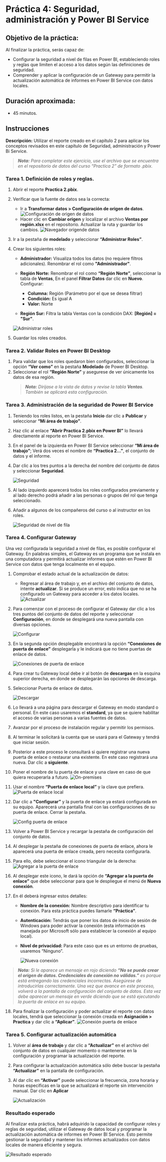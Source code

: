 # Práctica 4: Seguridad, administración y Power BI Service

## Objetivo de la práctica:
Al finalizar la práctica, serás capaz de:
- Configurar la seguridad a nivel de filas en Power BI, estableciendo roles y reglas que limiten el acceso a los datos según las definiciones de seguridad.
- Comprender y aplicar la configuración de un Gateway para permitir la actualización automática de informes en Power BI Service con datos locales.

## Duración aproximada:
- 45 minutos.

## Instrucciones 
<!-- Proporciona pasos detallados sobre cómo configurar y administrar sistemas, implementar soluciones de software, realizar pruebas de seguridad, o cualquier otro escenario práctico relevante para el campo de la tecnología de la información -->
**Descripción:** Utilizar el reporte creado en el capítulo 2 para aplicar los conceptos revisados en este capítulo de Seguridad, administración y Power Bi Service.

>***Nota:** Para completar este ejercicio, use el archivo que se encuentra en el repositorio de datos del curso “Practica 2” de formato .pbix.*

### Tarea 1. Definición de roles y reglas.
1. Abrir el reporte **Practica 2.pbix**.
2. Verificar que la fuente de datos sea la correcta:
    - Ir a **Transformar datos > Configuración de origen de datos**.
    ![Configuración de origen de datos](../images/Capitulo4/1.png)
    - Hacer clic en **Cambiar origen** y localizar el archivo **Ventas por región.xlsx** en el repositorio. Actualizar la ruta y guardar los cambios. 
    ![Navegador origende datos](../images/Capitulo4/2.png)

3. Ir a la pestaña de **modelado** y seleccionar **“Administrar Roles”**.
4. Crear los siguientes roles: 
    - **Administrador:** Visualiza todos los datos (no requiere filtros adicionales). Renombrar el rol como **"Administrador"**.
    - **Región Norte:** Renombrar el rol como **“Región Norte”**, seleccionar la tabla de **Ventas**, En el panel **Filtrar Datos** dar clic en **Nuevo**. Configurar: 
        - **Columna:** Región (Parámetro por el que se desea filtrar)
        - **Condición:** Es igual A
        - **Valor:** Norte
    
    - **Región Sur:** Filtra la tabla Ventas con la condición DAX: **[Región] = "Sur"**. 
     
    ![Administrar roles](../images/Capitulo4/3.PNG)
5. Guardar los roles creados.

### Tarea 2. Validar Roles en Power BI Desktop
1. Para validar que los roles quedaron bien configurados, seleccionar la opción **“Ver como”** en la pestaña **Modelado** de Power BI Desktop. 
2. Seleccionar el rol **“Región Norte”** y asegurese de ver únicamente los datos de esa región.
    >***Nota:** Dirijase a la vista de datos y revise la tabla **Ventas**. También se aplicará esta configuración.*


### Tarea 3. Administración de la seguridad de Power BI Service
1. Teniendo los roles listos, en la pestaña **Inicio** dar clic a **Publicar** y seleccionar **“Mi área de trabajo”**. 
2. Haz clic al enlace **“Abrir Practica 2.pbix en Power BI”** lo llevará directamente al reporte en Power BI Service.
3. En el panel de la izquierda en Power BI Service seleccionar **“Mi área de trabajo”**; Verá dos veces el nombre de **“Practica 2…”**, el conjunto de datos y el informe.
4. Dar clic a los tres puntos a la derecha del nombre del conjunto de datos y seleccionar **Seguridad**. 

    ![Seguridad](../images/Capitulo4/4.PNG)

5. Al lado izquierdo aparecerá todos los roles configurados previamente y al lado derecho podrá añadir a las personas o grupos del rol que tenga seleccionado.
6. Añadir a algunos de los compañeros del curso o al instructor en los roles.

    ![Seguridad de nivel de fila](../images/Capitulo4/5.PNG)

### Tarea 4. Configurar Gateway
Una vez configurada la seguridad a nivel de filas, es posible configurar el Gateway. En palabras simples, el Gateway es un programa que se instala en una computadora y permitirá actualizar informes que estén en Power BI Service con datos que tenga localmente en el equipo.
1. Comprobar el estado actual de la actualización de datos:
    - Regresar al área de trabajo y, en el archivo del conjunto de datos, intente **actualizar**. Si se produce un error, esto indica que no se ha configurado un Gateway para acceder a los datos locales.
    ![Actualizar](../images/Capitulo4/5.1.png)
2. Para comenzar con el proceso de configurar el Gateway dar clic a los tres puntos del conjunto de datos del reporte y seleccionar **Configuración**, en donde se desplegará una nueva pantalla con diversas opciones.

    ![Configurar](../images/Capitulo4/5.2.png)
3. En la segunda opción desplegable encontrará la opción **“Conexiones de puerta de enlace”** desplegarla y le indicará que no tiene puertas de enlace de datos.

    ![Conexiones de puerta de enlace](../images/Capitulo4/6.PNG)
4. Para crear tu Gateway local debe ir al botón de **descargas** en la esquina superior derecha, en donde se desplegarán las opciones de descarga.

5. Seleccionar Puerta de enlace de datos.
    
    ![Descargar](../images/Capitulo4/7.PNG)

6. Lo llevará a una página para descargar el Gateway en modo standard o personal. En este caso usaremos el **standard**, ya que se quiere habilitar el acceso de varias personas a varias fuentes de datos. 
7. Avanzar por el proceso de instalación regular y permitir los permisos. 
8. Al terminar le solicitará la cuenta que se usará para el Gateway y tendrá que iniciar sesión.
9. Posterior a este proceso le consultará si quiere registrar una nueva puerta de enlace o restaurar una existente. En este caso registrará una nueva. Dar clic a **siguiente**.
10. Poner el nombre de lu puerta de enlace y una clave en caso de que quiera recuperarla a futuro.
    ![On-premises](../images/Capitulo4/8.PNG)
11. Usar el nombre **“Puerta de enlace local”** y la clave que prefiera.
    ![Puerta de enlace local](../images/Capitulo4/9.PNG)
12. Dar clic a **"Configurar”** y la puerta de enlace ya estará configurada en su equipo. Aparecerá una pantalla final con las configuraciones de su puerta de enlace. Cerrar la pestaña.

    ![Config puerta de enlace](../images/Capitulo4/10.PNG)
13. Volver a Power BI Service y recargar la pestaña de configuración del conjunto de datos. 
    
14. Al desplegar la pestaña de conexiones de puerta de enlace, ahora le aparecerá una puerta de enlace creada, pero necesita configurarla. 
15. Para ello, debe seleccionar el icono triangular de la derecha:
    ![Agregar a la puerta de enlace](../images/Capitulo4/11.PNG)
16. Al desplegar este icono, le dará la opción de **“Agregar a la puerta de enlace”** que debe seleccionar para que le despliegue el menú de **Nueva conexión**. 
17. En él deberá ingresar estos detalles:
    - **Nombre de la conexión:** Nombre descriptivo para identificar tu conexión. Para esta práctica puedes llamarle **“Práctica”**.
    - **Autenticación:** Tendrás que poner los datos de inicio de sesión de Windows para poder activar la conexión (esta información es manejada por Microsoft sólo para establecer la conexión al equipo local).
    - **Nivel de privacidad:**  Para este caso que es un entorno de pruebas, usaremos “Ninguno”. 
    
        ![Nueva conexión](../images/Capitulo4/12.png)

>***Nota:** Si le aparece un mensaje en rojo diciendo **“No se puede crear el origen de datos. Credenciales de conexión no válidas.”** es porque está entregando las credenciales incorrectas. Asegúrese de introducirlas correctamente. Una vez que avance en este proceso, volverá a la pantalla de configuración del conjunto de datos. Esta vez debe aparecer un mensaje en verde diciendo que se está ejecutando la puerta de enlace en su equipo.* 

18. Para finalizar la configuración y poder actualizar el reporte con datos locales, tendrá que seleccionar la conexión creada en **Asignación > Practica** y dar clic a **“Aplicar”**.
    ![Conexión puerta de enlace](../images/Capitulo4/13.png)

### Tarea 5. Configurar actualización automática
1. Volver al **área de trabajo** y dar clic a **“Actualizar”** en el archivo del conjunto de datos en cualquier momento o mantenerse en la configuración y programar la actualización del reporte. 
2. Para configurar la actualización automática sólo debe buscar la pestaña **“Actualizar”** en la pantalla de configuración. 
3. Al dar clic en **“Activar”** puede seleccionar la frecuencia, zona horaria y horas especificas en la que se actualizará el reporte sin intervención manual. Dar clic en **Aplicar**

    ![Actualización](../images/Capitulo4/14.PNG)


### Resultado esperado
Al finalizar esta práctica, habrá adquirido la capacidad de configurar roles y reglas de seguridad, utilizar el Gateway de datos local y programar la actualización automática de informes en Power BI Service. Esto permite gestionar la seguridad y mantener los informes actualizados con datos locales de manera eficiente y segura.

![Resultado esperado](../images/Capitulo4/Resultado%20esperado.png)